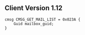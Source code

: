 ## Client Version 1.12

```rust,ignore
cmsg CMSG_GET_MAIL_LIST = 0x023A {
    Guid mailbox_guid;    
}

```
